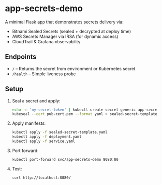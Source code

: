 # app-secrets-demo

A minimal Flask app that demonstrates secrets delivery via:

- Bitnami Sealed Secrets (sealed + decrypted at deploy time)
- AWS Secrets Manager via IRSA (for dynamic access)
- CloudTrail & Grafana observability

## Endpoints

- `/` – Returns the secret from environment or Kubernetes secret
- `/health` – Simple liveness probe

## Setup

1. Seal a secret and apply:
    ```bash
    echo -n 'my-secret-token' | kubectl create secret generic app-secret --dry-run=client --from-literal=secret-value=... -o yaml | \
    kubeseal --cert pub-cert.pem --format yaml > sealed-secret-template.yaml
    ```

2. Apply manifests:
    ```bash
    kubectl apply -f sealed-secret-template.yaml
    kubectl apply -f deployment.yaml
    kubectl apply -f service.yaml
    ```

3. Port forward:
    ```bash
    kubectl port-forward svc/app-secrets-demo 8080:80
    ```

4. Test:
    ```bash
    curl http://localhost:8080/
    ```

